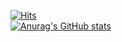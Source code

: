 [![Hits](https://hits.seeyoufarm.com/api/count/incr/badge.svg?url=https%3A%2F%2Fgithub.com%2Fbbung95&count_bg=%23C7DFDB&title_bg=%239AE4ED&icon=&icon_color=%23605454&title=hits&edge_flat=false)](https://hits.seeyoufarm.com)  
[![Anurag's GitHub stats](https://github-readme-stats.vercel.app/api?username=dddgg9511)](https://github.com/anuraghazra/github-readme-stats)

<!--
**dddgg9511/dddgg9511** is a ✨ _special_ ✨ repository because its `README.md` (this file) appears on your GitHub profile.

Here are some ideas to get you started:

- 🔭 I’m currently working on ...
- 🌱 I’m currently learning ...
- 👯 I’m looking to collaborate on ...
- 🤔 I’m looking for help with ...
- 💬 Ask me about ...
- 📫 How to reach me: ...
- 😄 Pronouns: ...
- ⚡ Fun fact: ...
-->
